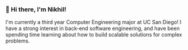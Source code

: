 ### 👋 Hi there, I'm Nikhil!

I'm currently a third year Computer Engineering major at UC San Diego! I have a strong interest in back-end software engineering, and have been spending time learning about how to build scalable solutions for complex problems.
